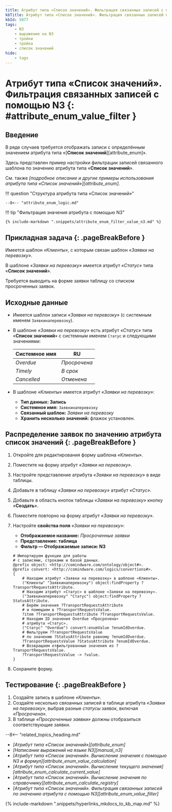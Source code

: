 ```yaml
---
title: Атрибут типа «Список значений». Фильтрация связанных записей с помощью N3
kbTitle: Атрибут типа «Список значений». Фильтрация связанных записей по значению атрибута с помощью N3
kbId: 5077
tags:
    - N3
    - выражение на N3
    - тройки
    - тройка
    - список значений
hide:
    - tags
---
```


# Атрибут типа «Список значений». Фильтрация связанных записей с помощью N3 {: #attribute_enum_value_filter }

## Введение

В ряде случаев требуется отображать записи с определённым значением атрибута типа «[**Список значений**][attribute_enum]».

Здесь представлен пример настройки фильтрации записей связанного шаблона по значению атрибута типа «**Список значений**».

См. также _[подробное описание и другие примеры использования атрибута типа «Список значений»][attribute_enum]_.

!!! question "Структура атрибута типа «Список значений»"

    --8<-- "attribute_enum_logic.md"

!!! tip "Фильтрация значения атрибута с помощью N3"

    {% include-markdown ".snippets/attribute_enum_filter_value_n3.md" %}

## Прикладная задача {: .pageBreakBefore }

Имеется шаблон _«Клиенты»_, с которым связан шаблон _«Заявки на перевозку»_.

В шаблоне _«Заявки на перевозку»_ имеется атрибут _«Статус»_ типа «**Список значений**».

Требуется выводить на форме заявки таблицу со списком просроченных заявок.

## Исходные данные

- Имеется шаблон записи _«Заявки на перевозку»_ (с системным именем `Заявкинаперевозку`).
- В шаблоне _«Заявки на перевозку»_ есть атрибут _«Статус»_ типа «**Список значений**» с системным именем `Статус` и следующими значениями:

    | Системное имя | RU           |
    | ------------- | ------------ |
    | _Overdue_     | _Просрочена_ |
    | _Timely_      | _В срок_     |
    | _Cancelled_   | _Отменена_   |

- В шаблоне _«Клиенты»_ имеется атрибут _«Заявки на перевозку»_:

    - **Тип данных: Запись**
    - **Системное имя:** `Заявкинаперевозку`
    - **Связанный шаблон:** _Заявки на перевозку_
    - **Хранить несколько значений:** флажок установлен.

## Распределение заявок по значению атрибута список значений {: .pageBreakBefore }

1. Откройте для редактирования форму шаблона _«Клиенты»_.
2. Поместите на форму атрибут _«Заявки на перевозку»_.
3. Настройте представление атрибута _«Заявки на перевозку»_ в виде таблицы.
4. Добавьте в таблицу _«Заявки на перевозку»_ атрибут _«Статус»_.
5. Добавьте в область кнопок таблицы _«Заявки на перевозку»_ кнопку «**Создать**».
6. Поместите повторно на форму атрибут _«Заявки на перевозку»_.
7. Настройте **свойства поля** _«Заявки на перевозку»_:

    - **Отображаемое название:** _Просроченные заявки_
    - **Представление: таблица**
    - **Фильтр — Отображаемые записи: N3**

    ``` turtle
    # Импортируем функции для работы
    # с записями, строками и базой данных.
    @prefix object: <http://comindware.com/ontology/object#>.
    @prefix convert: <http://comindware.com/logics/convertions#>.
    {
        # Находим атрибут «Заявки на перевозку» в шаблоне «Клиенты».
        ("Клиенты" "Заявкинаперевозку") object:findProperty ?TransportRequestsAttribute.
        # Находим атрибут «Статус» в шаблоне «Заявки на перевозку».
        ("Заявкинаперевозку" "Статус") object:findProperty ?StatusAttribute.
        # Берём значения ?TransportRequestsAttribute
        # и помещаем в ?TransportRequestsValue.
        ?item ?TransportRequestsAttribute ?TransportRequestsValue.
        # Находим ID значения Overdue «Просрочена»
        # атрибута «Статус».
        ("Статус" "Overdue") convert:enumValue ?enumIdOverdue.
        # Фильтруем ?TransportRequestsValue
        # по значению ?StatusAttribute равному ?enumIdOverdue.
        ?TransportRequestsValue ?StatusAttribute ?enumIdOverdue.
        # Возвращаем отфильтрованные значения из ?TransportRequestsValue.
        ?TransportRequestsValue -> ?value.
    }
    ```

8. Сохраните форму.

## Тестирование {: .pageBreakBefore }

1. Создайте запись в шаблоне _«Клиенты»_.
2. Создайте несколько связанных записей в таблице атрибута _«Заявки на перевозку»_, выбрав разные _статусы_ заявок, включая _«Просрочена»_.
3. В таблице _«Просроченные заявки»_ должны отобразиться соответствующие заявки.

<div class="relatedTopics" markdown="block">

--8<-- "related_topics_heading.md"

- _[Атрибут типа «Список значений»][attribute_enum]_
- _[Написание выражений на языке N3][manual_n3]_
- _[Атрибут типа «Список значений». Вычисление значения с помощью N3 и формул][attribute_enum_value_calculation]_
- _[Атрибут типа «Список значений». Вычисление текущего значения][attribute_enum_calculate_current_value]_
- _[Атрибут типа «Список значений». Вычисление значения по справочнику][attribute_enum_calculate_registry]_
- _[Атрибут типа «Список значений». Фильтрация связанных записей по значению атрибута с помощью N3][attribute_enum_value_filter]_

</div>

{% include-markdown ".snippets/hyperlinks_mkdocs_to_kb_map.md" %}
